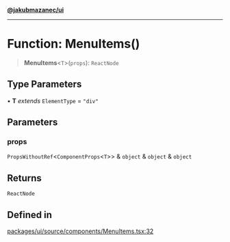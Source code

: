 [**@jakubmazanec/ui**](../README.md)

---

# Function: MenuItems()

> **MenuItems**\<`T`\>(`props`): `ReactNode`

## Type Parameters

• **T** _extends_ `ElementType` = `"div"`

## Parameters

### props

`PropsWithoutRef`\<`ComponentProps`\<`T`\>\> & `object` & `object` & `object`

## Returns

`ReactNode`

## Defined in

[packages/ui/source/components/MenuItems.tsx:32](https://github.com/jakubmazanec/tools/blob/a9765e3de8390a6e57bec51efaeb411fbd7881ab/packages/ui/source/components/MenuItems.tsx#L32)
